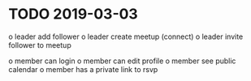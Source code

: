 # TODO 2019-03-03

o leader add follower
o leader create meetup (connect)
o leader invite follower to meetup

o member can login
o member can edit profile
o member see public calendar
o member has a private link to rsvp
